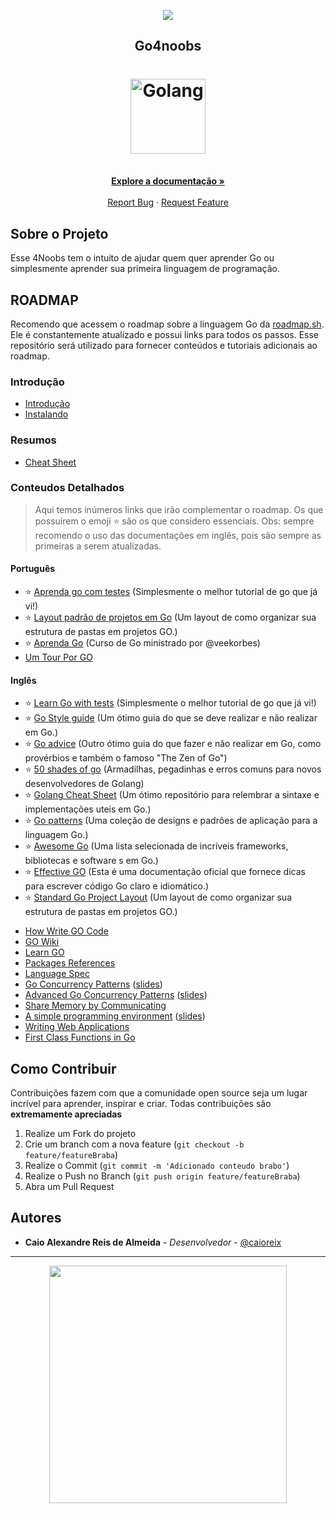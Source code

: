 <!-- Logo 4noobs -->

<p align="center">
  <a href="https://github.com/he4rt/4noobs" target="_blank">
    <img src="./images/4noobs_header.svg">
  </a>
</p>

<!-- Title -->

<p align="center">
  <h2 align="center">Go4noobs</h2>

  <h1 align="center"><img src="./images/go_logo.svg" alt="Golang" width="120"></h1>
  
  <p align="center">
    <br />
    <a href="#ROADMAP"><strong>Explore a documentação »</strong></a>
    <br />
    <br />
    <a href="https://github.com/gaviusking/Go4Noobs/issues/new">Report Bug</a>
    ·
    <a href="https://github.com/gaviusking/Go4Noobs/issues/new">Request Feature</a>
  </p>
</p>

 <!-- ABOUT THE PROJECT -->

## Sobre o Projeto
Esse 4Noobs tem o intuito de ajudar quem quer aprender Go ou simplesmente aprender sua primeira linguagem de programação.

<!-- ROADMAP OF PROJECT -->

## ROADMAP

Recomendo que acessem o roadmap sobre a linguagem Go da [roadmap.sh](https://roadmap.sh/golang). Ele é constantemente atualizado e possui links para todos os passos. Esse repositório será utilizado para fornecer conteúdos e tutoriais adicionais ao roadmap.

### Introdução

- [Introdução](./modules/introducao.md#introdução)
- [Instalando](./modules/instalando.md#instalando)

### Resumos

- [Cheat Sheet](./modules/cheat-sheet.md#cheat-sheet)

### Conteudos Detalhados

> Aqui temos inúmeros links que irão complementar o roadmap. Os que possuírem o emoji ⭐ são os que considero essenciais. Obs: sempre recomendo o uso das documentações em inglês, pois são sempre as primeiras a serem atualizadas.

#### Português

- ⭐ [Aprenda go com testes](https://larien.gitbook.io/aprenda-go-com-testes/) (Simplesmente o melhor tutorial de go que já vi!)
- ⭐ [Layout padrão de projetos em Go](https://github.com/golang-standards/project-layout/blob/master/README_ptBR.md) (Um layout de como organizar sua estrutura de pastas em projetos GO.)
- ⭐ [Aprenda Go](https://www.youtube.com/aprendago) (Curso de Go ministrado por @veekorbes)
- [Um Tour Por GO](https://go-tour-br.appspot.com/welcome/1)

#### Inglês

- ⭐ [Learn Go with tests](https://quii.gitbook.io/learn-go-with-tests/) (Simplesmente o melhor tutorial de go que já vi!)
- ⭐ [Go Style guide](https://github.com/bahlo/go-styleguide) (Um ótimo guia do que se deve realizar e não realizar em Go.)
- ⭐ [Go advice](https://github.com/cristaloleg/go-advice) (Outro ótimo guia do que fazer e não realizar em Go, como provérbios e também o famoso "The Zen of Go")
- ⭐ [50 shades of go](http://devs.cloudimmunity.com/gotchas-and-common-mistakes-in-go-golang/) (Armadilhas, pegadinhas e erros comuns para novos desenvolvedores de Golang)
- ⭐ [Golang Cheat Sheet](https://github.com/a8m/golang-cheat-sheet) (Um ótimo repositório para relembrar a sintaxe e implementações uteis em Go.)
- ⭐ [Go patterns](https://github.com/tmrts/go-patterns) (Uma coleção de designs e padrões de aplicação para a linguagem Go.)
- ⭐ [Awesome Go](https://github.com/avelino/awesome-go) (Uma lista selecionada de incríveis frameworks, bibliotecas e software s em Go.)
- ⭐ [Effective GO](https://golang.org/doc/effective_go.html) (Esta é uma documentação oficial que fornece dicas para escrever código Go claro e idiomático.)
- ⭐ [Standard Go Project Layout](https://github.com/golang-standards/project-layout) (Um layout de como organizar sua estrutura de pastas em projetos GO.)
>
- [How Write GO Code](https://golang.org/doc/code.html)
- [GO Wiki](https://github.com/golang/go/wiki)
- [Learn GO](https://github.com/golang/go/wiki/Learn)
- [Packages References](https://golang.org/pkg/)
- [Language Spec](https://golang.org/ref/spec)
- [Go Concurrency Patterns](https://www.youtube.com/watch?v=f6kdp27TYZs&ab_channel=GoogleDevelopers) ([slides](https://talks.golang.org/2012/concurrency.slide#1))
- [Advanced Go Concurrency Patterns](https://www.youtube.com/watch?v=QDDwwePbDtw&ab_channel=GoogleDevelopers) ([slides](https://talks.golang.org/2013/advconc.slide#1))
- [Share Memory by Communicating](https://golang.org/doc/codewalk/sharemem/)
- [A simple programming environment](https://vimeo.com/53221558) ([slides](https://talks.golang.org/2012/simple.slide))
- [Writing Web Applications](https://golang.org/doc/articles/wiki/)
- [First Class Functions in Go](https://golang.org/doc/codewalk/functions/)

<!-- CONTRIBUTING -->
## Como Contribuir

Contribuições fazem com que a comunidade open source seja um lugar incrível para aprender, inspirar e criar. Todas contribuições
são **extremamente apreciadas**

1. Realize um Fork do projeto
2. Crie um branch com a nova feature (`git checkout -b feature/featureBraba`)
3. Realize o Commit (`git commit -m 'Adicionado conteudo brabo'`)
4. Realize o Push no Branch (`git push origin feature/featureBraba`)
5. Abra um Pull Request

## Autores

- **Caio Alexandre Reis de Almeida** - _Desenvolvedor_ - [@caioreix](https://twitter.com/caioreix)

---

<p align="center">
  <a href="https://github.com/he4rt/4noobs" target="_blank">
    <img src="./images/4noobs_footer.svg" width="380">
  </a>
</p>

